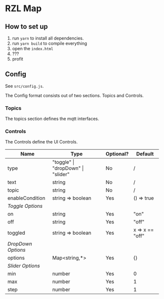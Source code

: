 # RZL Map

## How to set up

1. run `yarn` to install all dependencies.
2. run `yarn build` to compile everything
3. open the `index.html`
4. ???
5. profit

## Config

See `src/config.js`.

The Config format consists out of two sections. Topics and Controls.

### Topics

The topics section defines the mqtt interfaces.

### Controls

The Controls define the UI Controls.

| Name            | Type              | Optional?  | Default         |
|-----------------|-------------------|------------|-----------------|
| type | "toggle" &#124; "dropDown" &#124; "slider" | No | /         |
| text            | string            | No         | /               |
| topic           | string            | No         | /               |
| enableCondition | string => boolean | Yes        | () => true      |
| *Toggle Options*                                                   |
| on              | string            | Yes        | "on"            |
| off             | string            | Yes        | "off"           |
| toggled         | string => boolean | Yes        | x => x == "off" |
| *DropDown Options*                                                 |
| options         | Map<string,*>     | Yes        | {}              |
| *Slider Options*                                                   |
| min             | number            | Yes        | 0               |
| max             | number            | Yes        | 1               |
| step            | number            | Yes        | 1               |
